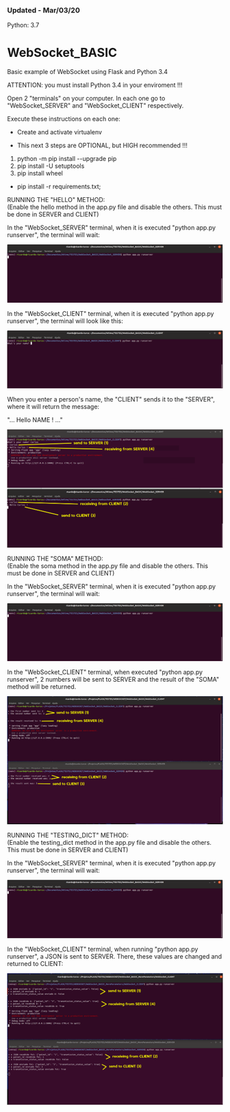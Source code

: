### Updated - Mar/03/20
Python: 3.7


# WebSocket_BASIC
Basic example of WebSocket using Flask and Python 3.4

ATTENTION:  you must install Python 3.4 in your enviroment !!!


Open 2 "terminals" on your computer. In each one go to "WebSocket_SERVER" and "WebSocket_CLIENT" respectively.

Execute these instructions on each one:

- Create and activate virtualenv  

- This next 3 steps are OPTIONAL, but HIGH recommended !!!
1) python -m pip install --upgrade pip
2) pip install -U setuptools
3) pip install wheel

- pip install -r requirements.txt;


RUNNING THE "HELLO" METHOD:  
(Enable the hello method in the app.py file and disable the others. This must be done in SERVER and CLIENT)

In the "WebSocket_SERVER" terminal, when it is executed "python app.py runserver", the terminal will wait:

![](IMGs/001_WebSocketBASIC_SERVERwaiting.png)

In the "WebSocket_CLIENT" terminal, when it is executed "python app.py runserver", the terminal will look like this:

![](IMGs/002_WebSocketBASIC_runCLIENT.png)

When you enter a person's name, the "CLIENT" sends it to the "SERVER", where it will return the message: 

"... Hello NAME ! ..."

![](IMGs/003_WebSocketBASIC_WorkingTogether.png)


RUNNING THE "SOMA" METHOD:  
(Enable the soma method in the app.py file and disable the others. This must be done in SERVER and CLIENT)

In the "WebSocket_SERVER" terminal, when it is executed "python app.py runserver", the terminal will wait:

![](IMGs/001_WebSocketBASIC_SERVERwaiting.png)

In the "WebSocket_CLIENT" terminal, when executed "python app.py runserver", 2 numbers will be sent to SERVER and the result of the "SOMA" method will be returned.

![](IMGs/004_WebSocketBASIC_SendAndReceiveLISTs.png)


RUNNING THE "TESTING_DICT" METHOD:  
(Enable the testing_dict method in the app.py file and disable the others. This must be done in SERVER and CLIENT)

In the "WebSocket_SERVER" terminal, when it is executed "python app.py runserver", the terminal will wait:

![](IMGs/001_WebSocketBASIC_SERVERwaiting.png)

In the "WebSocket_CLIENT" terminal, when running "python app.py runserver", a JSON is sent to SERVER. There, these values are changed and returned to CLIENT:

![](IMGs/005_WebSocketBASIC_SendAndReceiveJSONs.png)
